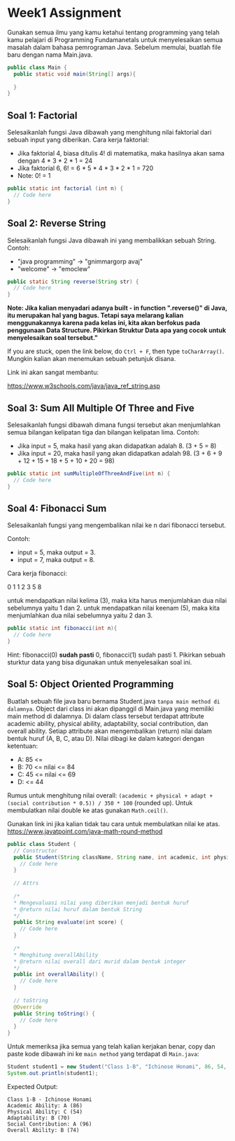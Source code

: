 # Week1 Assignment
Gunakan semua ilmu yang kamu ketahui tentang programming yang telah kamu pelajari di Programming Fundamanetals untuk menyelesaikan semua masalah dalam bahasa pemrograman Java.
Sebelum memulai, buatlah file baru dengan nama Main.java.

```java
public class Main {
  public static void main(String[] args){
    
  }
}
```

## Soal 1: Factorial
Selesaikanlah fungsi Java dibawah yang menghitung nilai faktorial dari sebuah input yang diberikan. Cara kerja faktorial:
- Jika faktorial 4, biasa ditulis 4! di matematika, maka hasilnya akan sama dengan 4 * 3 * 2 * 1 = 24
- Jika faktorial 6, 6! = 6 * 5 * 4 * 3 * 2 * 1 = 720
- Note: 0! = 1

```java
public static int factorial (int n) {
  // Code here
}
```

## Soal 2: Reverse String
Selesaikanlah fungsi Java dibawah ini yang membalikkan sebuah String. Contoh:
- "java programming" -> "gnimmargorp avaj"
- "welcome" -> "emoclew"

```java
public static String reverse(String str) {
  // Code here
}
```

<strong>Note: Jika kalian menyadari adanya built - in function ".reverse()" di Java, itu merupakan hal yang bagus. Tetapi saya melarang kalian menggunakannya karena pada kelas
ini, kita akan berfokus pada penggunaan Data Structure. Pikirkan Struktur Data apa yang cocok untuk menyelesaikan soal tersebut."</strong>

If you are stuck, open the link below, do `Ctrl + F`, then type `toCharArray()`. Mungkin kalian akan menemukan sebuah petunjuk disana. 

Link ini akan sangat membantu:

https://www.w3schools.com/java/java_ref_string.asp

## Soal 3: Sum All Multiple Of Three and Five
Selesaikanlah fungsi dibawah dimana fungsi tersebut akan menjumlahkan semua bilangan kelipatan tiga dan bilangan kelipatan lima. Contoh:
- Jika input = 5, maka hasil yang akan didapatkan adalah 8. (3 + 5 = 8)
- Jika input = 20, maka hasil yang akan didapatkan adalah 98. (3 + 6 + 9 + 12 + 15 + 18 + 5 + 10 + 20 = 98)

```java
public static int sumMultipleOfThreeAndFive(int n) {
  // Code here
}
```

## Soal 4: Fibonacci Sum
Selesaikanlah fungsi yang mengembalikan nilai ke n dari fibonacci tersebut.

Contoh:
- input = 5, maka output = 3.
- input = 7, maka output = 8.

Cara kerja fibonacci:

0 1 1 2 3 5 8

untuk mendapatkan nilai kelima (3), maka kita harus menjumlahkan dua nilai sebelumnya yaitu 1 dan 2. untuk mendapatkan nilai keenam (5), maka kita menjumlahkan  dua nilai
sebelumnya yaitu 2 dan 3.

```java
public static int fibonacci(int n){
  // Code here
}
```
Hint: fibonacci(0) <strong>sudah pasti</strong> 0, fibonacci(1) sudah pasti 1. Pikirkan sebuah sturktur data yang bisa digunakan untuk menyelesaikan soal ini.

## Soal 5: Object Oriented Programming
Buatlah sebuah file java baru bernama Student.java `tanpa main method di dalamnya`. Object dari class ini akan dipanggil di Main.java yang memiliki main method di dalamnya. 
Di dalam class tersebut terdapat attribute academic ability, physical ability, adaptability, social contribution, dan overall ability.
Setiap attribute akan mengembalikan (return) nilai dalam bentuk huruf (A, B, C, atau D). Nilai dibagi ke dalam kategori dengan ketentuan:
- A: 85 <=
- B: 70 <= nilai <= 84
- C: 45 <= nilai <= 69
- D: <= 44

Rumus untuk menghitung nilai overall: `(academic + physical + adapt + (social contribution * 0.5)) / 350 * 100` (rounded up). Untuk membulatkan nilai double ke atas gunakan
`Math.ceil()`.

Gunakan link ini jika kalian tidak tau cara untuk membulatkan nilai ke atas. https://www.javatpoint.com/java-math-round-method

```java
public class Student {
  // Constructor
  public Student(String className, String name, int academic, int physical, int adapt, int socialContribution) {
    // Code here
  }
  
  // Attrs
  
  /*
  * Mengevaluasi nilai yang diberikan menjadi bentuk huruf
  * @return nilai huruf dalam bentuk String
  */
  public String evaluate(int score) {
    // Code here
  }
  
  /*
  * Menghitung overallAbility
  * @return nilai overall dari murid dalam bentuk integer
  */
  public int overallAbility() {
    // Code here
  }
  
  // toString
  @Override
  public String toString() {
    // Code here
  }
}
```

Untuk memeriksa jika semua yang telah kalian kerjakan benar, copy dan paste kode dibawah ini ke `main method` yang terdapat di `Main.java`:

```java
Student student1 = new Student("Class 1-B", "Ichinose Honami", 86, 54, 70, 96);
System.out.println(student1);
```

Expected Output:

```
Class 1-B - Ichinose Honami
Academic Ability: A (86)
Physical Ability: C (54)
Adaptability: B (70)
Social Contribution: A (96)
Overall Ability: B (74)
```
